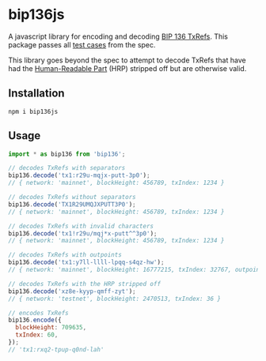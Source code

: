 # bip136js

A javascript library for encoding and decoding [BIP 136 TxRefs](https://github.com/bitcoin/bips/blob/master/bip-0136.mediawiki). This package passes all [test cases](https://github.com/bitcoin/bips/blob/master/bip-0136.mediawiki#user-content-Test_Examples) from the spec.

This library goes beyond the spec to attempt to decode TxRefs that have had the [Human-Readable Part](https://github.com/bitcoin/bips/blob/master/bip-0136.mediawiki#user-content-HumanReadable_Part) (HRP) stripped off but are otherwise valid.

## Installation

```
npm i bip136js
```

## Usage

```javascript
import * as bip136 from 'bip136';

// decodes TxRefs with separators
bip136.decode('tx1:r29u-mqjx-putt-3p0');
// { network: 'mainnet', blockHeight: 456789, txIndex: 1234 }

// decodes TxRefs without separators
bip136.decode('TX1R29UMQJXPUTT3P0');
// { network: 'mainnet', blockHeight: 456789, txIndex: 1234 }

// decodes TxRefs with invalid characters
bip136.decode('tx1!r29u/mqj*x-putt^^3p0');
// { network: 'mainnet', blockHeight: 456789, txIndex: 1234 }

// decodes TxRefs with outpoints
bip136.decode('tx1:y7ll-llll-lpqq-s4qz-hw');
// { network: 'mainnet', blockHeight: 16777215, txIndex: 32767, outpoint: 1 }

// decodes TxRefs with the HRP stripped off
bip136.decode('xz8e-kyyp-qmff-zyt');
// { network: 'testnet', blockHeight: 2470513, txIndex: 36 }

// encodes TxRefs
bip136.encode({
  blockHeight: 709635,
  txIndex: 60,
});
// 'tx1:rxq2-tpup-q0nd-lah'
```
